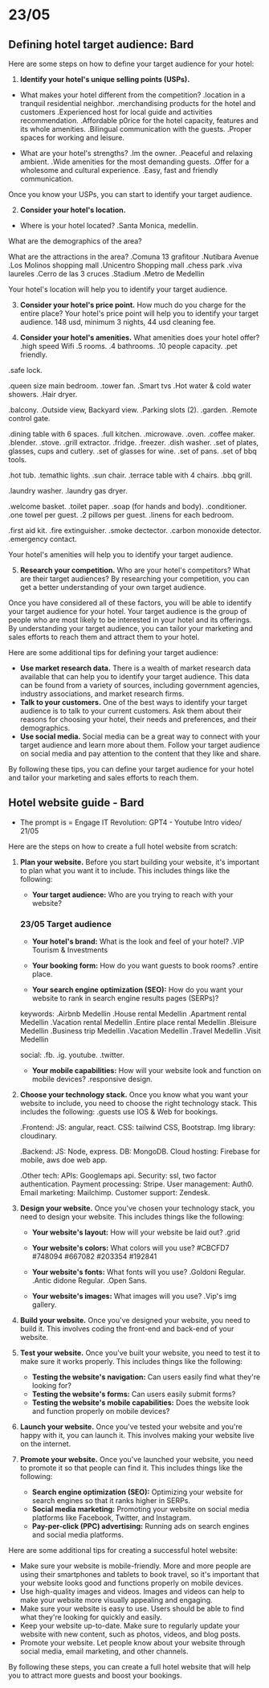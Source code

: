 # 23/05 

## Defining hotel target audience: Bard

Here are some steps on how to define your target audience for your hotel:

1. **Identify your hotel's unique selling points (USPs).** 
- What makes your hotel different from the competition?
.location in a tranquil residential neighbor.
.merchandising products for the hotel and customers
.Experienced host for local guide and activities recommendation.
.Affordable p0rice for the hotel capacity, features and its whole amenities.
.Bilingual communication with the guests.
.Proper spaces for working and leisure.

- What are your hotel's strengths?
.Im the owner.
.Peaceful and relaxing ambient.
.Wide amenities for the most demanding guests.
.Offer for a wholesome and cultural experience.
.Easy, fast and friendly communication.

Once you know your USPs, you can start to identify your target audience.

2. **Consider your hotel's location.**
- Where is your hotel located?
.Santa Monica, medellin.

What are the demographics of the area?

What are the attractions in the area?
.Comuna 13 grafitour
.Nutibara Avenue
.Los Molinos shopping mall
.Unicentro Shopping mall
.chess park
.viva laureles
.Cerro de las 3 cruces
.Stadium
.Metro de Medellin

Your hotel's location will help you to identify your target audience.

3. **Consider your hotel's price point.** How much do you charge for the entire place? Your hotel's price point will help you to identify your target audience.
148 usd, minimum 3 nights, 44 usd cleaning fee.

4. **Consider your hotel's amenities.** 
What amenities does your hotel offer? 
.high speed Wifi
.5 rooms.
.4 bathrooms.
.10 people capacity.
.pet friendly.

.safe lock.

.queen size main bedroom.
.tower fan.
.Smart tvs
.Hot water & cold water showers.
.Hair dryer.

.balcony.
.Outside view, Backyard view.
.Parking slots (2).
.garden.
.Remote control gate.

.dining table with 6 spaces.
.full kitchen.
.microwave.
.oven.
.coffee maker.
.blender.
.stove.
.grill extractor.
.fridge.
.freezer.
.dish washer.
.set of plates, glasses, cups and cutlery.
.set of glasses for wine.
.set of pans.
.set of bbq tools.

.hot tub.
.temathic lights.
.sun chair.
.terrace table with 4 chairs.
.bbq grill.

.laundry washer.
.laundry gas dryer.

.welcome basket.
.toilet paper.
.soap (for hands and body).
.conditioner.
.one towel per guest.
.2 pillows per guest.
.linens for each bedroom.

.first aid kit.
.fire extinguisher.
.smoke dectector.
.carbon monoxide detector.
.emergency contact.

Your hotel's amenities will help you to identify your target audience.

5. **Research your competition.** Who are your hotel's competitors? What are their target audiences? By researching your competition, you can get a better understanding of your own target audience.

Once you have considered all of these factors, you will be able to identify your target audience for your hotel. Your target audience is the group of people who are most likely to be interested in your hotel and its offerings. By understanding your target audience, you can tailor your marketing and sales efforts to reach them and attract them to your hotel.

Here are some additional tips for defining your target audience:

* **Use market research data.** There is a wealth of market research data available that can help you to identify your target audience. This data can be found from a variety of sources, including government agencies, industry associations, and market research firms.
* **Talk to your customers.** One of the best ways to identify your target audience is to talk to your current customers. Ask them about their reasons for choosing your hotel, their needs and preferences, and their demographics.
* **Use social media.** Social media can be a great way to connect with your target audience and learn more about them. Follow your target audience on social media and pay attention to the content that they like and share.

By following these tips, you can define your target audience for your hotel and tailor your marketing and sales efforts to reach them.

## Hotel website guide - Bard

- The prompt is = Engage IT Revolution: GPT4 - Youtube Intro video/ 21/05

Here are the steps on how to create a full hotel website from scratch:

1. **Plan your website.** Before you start building your website, it's important to plan what you want it to include. This includes things like the following:
    * **Your target audience:** Who are you trying to reach with your website?
    ### 23/05 Target audience

    * **Your hotel's brand:** What is the look and feel of your hotel?
    .VIP Tourism & Investments 

    * **Your booking form:** How do you want guests to book rooms?
    .entire place.

    * **Your search engine optimization (SEO):** How do you want your website to rank in search engine results pages (SERPs)?

    keywords:
    .Airbnb Medellin
    .House rental Medellin
    .Apartment rental Medellin
    .Vacation rental Medellin
    .Entire place rental Medellin
    .Bleisure Medellin
    .Business trip Medellin
    .Vacation Medellin
    .Travel Medellin
    .Visit Medellin

    social:
    .fb.
    .ig.
    youtube.
    .twitter.

    * **Your mobile capabilities:** How will your website look and function on mobile devices?
    .responsive design.

2. **Choose your technology stack.** Once you know what you want your website to include, you need to choose the right technology stack. This includes the following:
    .guests use IOS & Web for bookings.

    .Frontend:
      JS: angular, react.
      CSS: tailwind CSS, Bootstrap.
      Img library: cloudinary.

    .Backend:
      JS: Node, express.
      DB: MongoDB.
      Cloud hosting: Firebase for mobile, aws doe web app.


    .Other tech:
      APIs: Googlemaps api.
      Security: ssl, two factor authentication.
      Payment processing: Stripe.
      User management: Auth0.
      Email marketing: Mailchimp.
      Customer support: Zendesk.  

3. **Design your website.** Once you've chosen your technology stack, you need to design your website. This includes things like the following:
    * **Your website's layout:** How will your website be laid out?
    .grid

    * **Your website's colors:** What colors will you use?
    #CBCFD7 #748094 #667082 #203354 #192841 

    * **Your website's fonts:** What fonts will you use?
    .Goldoni Regular.
    .Antic didone Regular.
    .Open Sans.

    * **Your website's images:** What images will you use?
    .Vip's img gallery.

4. **Build your website.** Once you've designed your website, you need to build it. This involves coding the front-end and back-end of your website.

5. **Test your website.** Once you've built your website, you need to test it to make sure it works properly. This includes things like the following:
    * **Testing the website's navigation:** Can users easily find what they're looking for?
    * **Testing the website's forms:** Can users easily submit forms?
    * **Testing the website's mobile capabilities:** Does the website look and function properly on mobile devices?

6. **Launch your website.** Once you've tested your website and you're happy with it, you can launch it. This involves making your website live on the internet.

7. **Promote your website.** Once you've launched your website, you need to promote it so that people can find it. This includes things like the following:
    * **Search engine optimization (SEO):** Optimizing your website for search engines so that it ranks higher in SERPs.
    * **Social media marketing:** Promoting your website on social media platforms like Facebook, Twitter, and Instagram.
    * **Pay-per-click (PPC) advertising:** Running ads on search engines and social media platforms.

Here are some additional tips for creating a successful hotel website:

* Make sure your website is mobile-friendly. More and more people are using their smartphones and tablets to book travel, so it's important that your website looks good and functions properly on mobile devices.
* Use high-quality images and videos. Images and videos can help to make your website more visually appealing and engaging.
* Make sure your website is easy to use. Users should be able to find what they're looking for quickly and easily.
* Keep your website up-to-date. Make sure to regularly update your website with new content, such as photos, videos, and blog posts.
* Promote your website. Let people know about your website through social media, email marketing, and other channels.

By following these steps, you can create a full hotel website that will help you to attract more guests and boost your bookings.